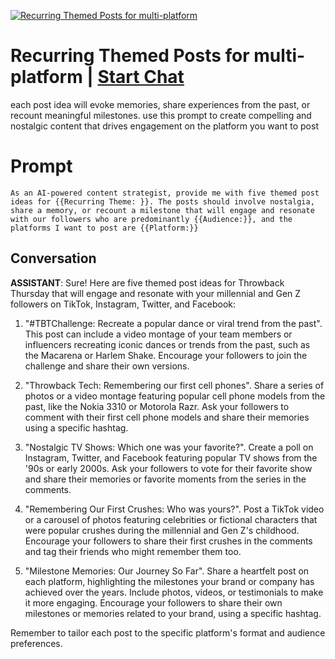 
[![Recurring Themed Posts for multi-platform ](https://flow-prompt-covers.s3.us-west-1.amazonaws.com/icon/abstract/abs_5.png)](https://gptcall.net/chat.html?data=%7B%22contact%22%3A%7B%22id%22%3A%22RPskquh1xvQ2iJEilbhW6%22%2C%22flow%22%3Atrue%7D%7D)
# Recurring Themed Posts for multi-platform  | [Start Chat](https://gptcall.net/chat.html?data=%7B%22contact%22%3A%7B%22id%22%3A%22RPskquh1xvQ2iJEilbhW6%22%2C%22flow%22%3Atrue%7D%7D)
each post idea will evoke memories, share experiences from the past, or recount meaningful milestones. use this prompt to create compelling and nostalgic content that drives engagement on the platform you want to post

# Prompt

```
As an AI-powered content strategist, provide me with five themed post ideas for {{Recurring Theme: }}. The posts should involve nostalgia, share a memory, or recount a milestone that will engage and resonate with our followers who are predominantly {{Audience:}}, and the platforms I want to post are {{Platform:}}
```

## Conversation

**ASSISTANT**: Sure! Here are five themed post ideas for Throwback Thursday that will engage and resonate with your millennial and Gen Z followers on TikTok, Instagram, Twitter, and Facebook:



1. "#TBTChallenge: Recreate a popular dance or viral trend from the past". This post can include a video montage of your team members or influencers recreating iconic dances or trends from the past, such as the Macarena or Harlem Shake. Encourage your followers to join the challenge and share their own versions.



2. "Throwback Tech: Remembering our first cell phones". Share a series of photos or a video montage featuring popular cell phone models from the past, like the Nokia 3310 or Motorola Razr. Ask your followers to comment with their first cell phone models and share their memories using a specific hashtag.



3. "Nostalgic TV Shows: Which one was your favorite?". Create a poll on Instagram, Twitter, and Facebook featuring popular TV shows from the '90s or early 2000s. Ask your followers to vote for their favorite show and share their memories or favorite moments from the series in the comments.



4. "Remembering Our First Crushes: Who was yours?". Post a TikTok video or a carousel of photos featuring celebrities or fictional characters that were popular crushes during the millennial and Gen Z's childhood. Encourage your followers to share their first crushes in the comments and tag their friends who might remember them too.



5. "Milestone Memories: Our Journey So Far". Share a heartfelt post on each platform, highlighting the milestones your brand or company has achieved over the years. Include photos, videos, or testimonials to make it more engaging. Encourage your followers to share their own milestones or memories related to your brand, using a specific hashtag.



Remember to tailor each post to the specific platform's format and audience preferences.


